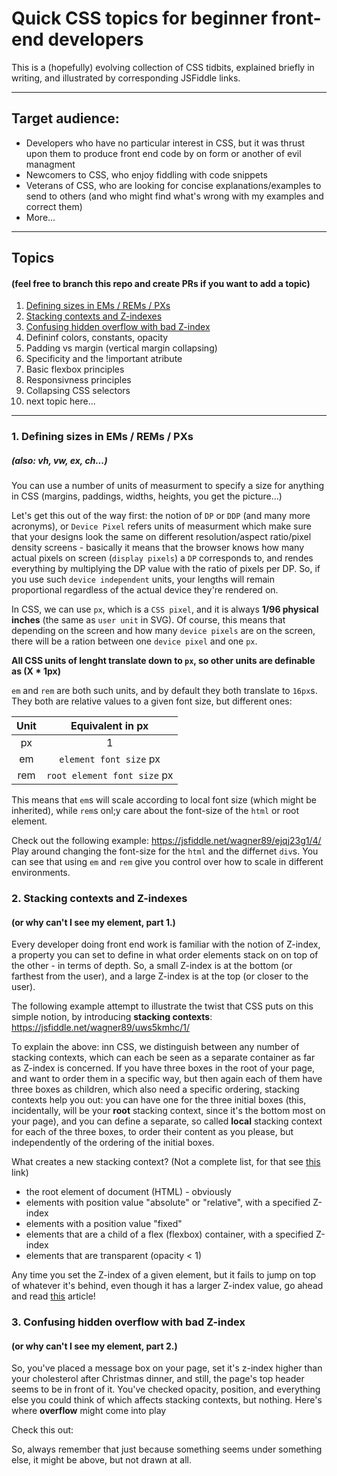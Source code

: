 # Quick CSS topics for beginner front-end developers
This is a (hopefully) evolving collection of CSS tidbits, explained briefly in writing, and illustrated by corresponding JSFiddle links.

---

## Target audience:
* Developers who have no particular interest in CSS, but it was thrust upon them to produce front end code by on form or another of evil managment
* Newcomers to CSS, who enjoy fiddling with code snippets
* Veterans of CSS, who are looking for concise explanations/examples to send to others (and who might find what's wrong with my examples and correct them)
* More...

---

## Topics 
#### (feel free to branch this repo and create PRs if you want to add a topic)
1. [Defining sizes in EMs / REMs / PXs](https://github.com/wagner89/CSSTalk/blob/master/README.md#defining-sizes-in-ems--rems--pxs) 
2. [Stacking contexts and Z-indexes](https://github.com/wagner89/CSSTalk/blob/master/README.md#2-stacking-contexts-and-z-indexes)
3. [Confusing hidden overflow with bad Z-index](https://github.com/wagner89/CSSTalk/blob/master/README.md#3-confusing-hidden-overflow-with-bad-z-index)
4. Defininf colors, constants, opacity
5. Padding vs margin (vertical margin collapsing)
6. Specificity and the !important atribute
7. Basic flexbox principles
8. Responsivness principles
9. Collapsing CSS selectors
10. next topic here...

---

### 1. Defining sizes in EMs / REMs / PXs
##### (also: vh, vw, ex, ch...)
You can use a number of units of measurment to specify a size for anything in CSS (margins, paddings, widths, heights, you get the picture...)

Let's get this out of the way first: the notion of `DP` or `DDP` (and many more acronyms), or `Device Pixel` refers units of measurment which make sure that your designs look the same on different resolution/aspect ratio/pixel density screens - basically it means that the browser knows how many actual pixels on screen (`display pixels`) a `DP` corresponds to, and rendes everything by multiplying the DP value with the ratio of pixels per DP. So, if you use such `device independent` units, your lengths will remain proportional regardless of the actual device they're rendered on.

In CSS, we can use `px`, which is a `CSS pixel`, and it is always **1/96 physical inches** (the same as `user unit` in SVG). Of course, this means that depending on the screen and how many `device pixels` are on the screen, there will be a ration between one `device pixel` and one `px`.

**All CSS units of lenght translate down to `px`, so other units are definable as (X * 1px)**

`em` and `rem` are both such units, and by default they both translate to `16px`s. They both are relative values to a given font size, but different ones:

| Unit |       Equivalent in px      | 
|:----:|:---------------------------:|
|  px  |              1              |
|  em  |    `element font size` px   |
|  rem | `root element font size` px |

This means that `em`s will scale according to local font size (which might be inherited), while `rem`s onl;y care about the font-size of the `html` or root element.

Check out the following example: https://jsfiddle.net/wagner89/ejqj23g1/4/
Play around changing the font-size for the `html` and the differnet `div`s. You can see that using `em` and `rem` give you control over how to scale in different environments. 

### 2. Stacking contexts and Z-indexes
#### (or why can't I see my element, part 1.)

Every developer doing front end work is familiar with the notion of Z-index, a property you can set to define in what order elements stack on on top of the other - in terms of depth. So, a small Z-index is at the bottom (or farthest from the user), and a large Z-index is at the top (or closer to the user).

The following example attempt to illustrate the twist that CSS puts on this simple notion, by introducing **stacking contexts**: https://jsfiddle.net/wagner89/uws5kmhc/1/

To explain the above: inn CSS, we distinguish between any number of stacking contexts, which can each be seen as a separate container as far as Z-index is concerned. If you have three boxes in the root of your page, and want to order them in a specific way, but then again each of them have three boxes as children, which also need a specific ordering, stacking contexts help you out: you can have one for the three initial boxes (this, incidentally, will be your **root** stacking context, since it's the bottom most on your page), and you can define a separate, so called **local** stacking context for each of the three boxes, to order their content as you please, but independently of the ordering of the initial boxes.

What creates a new stacking context? (Not a complete list, for that see [this](https://developer.mozilla.org/en-US/docs/Web/CSS/CSS_Positioning/Understanding_z_index/The_stacking_context) link)
 - the root element of document (HTML) - obviously
 - elements with position value "absolute" or "relative", with a specified Z-index
 - elements with a position value "fixed"
 - elements that are a child of a flex (flexbox) container, with a specified Z-index
 - elements that are transparent (opacity < 1)
 
Any time you set the Z-index of a given element, but it fails to jump on top of whatever it's behind, even though it has a larger Z-index value, go ahead and read [this](https://philipwalton.com/articles/what-no-one-told-you-about-z-index/) article!

### 3. Confusing hidden overflow with bad Z-index
#### (or why can't I see my element, part 2.)

So, you've placed a message box on your page, set it's z-index higher than your cholesterol after Christmas dinner, and still, the page's top header seems to be in front of it. You've checked opacity, position, and everything else you could think of which affects stacking contexts, but nothing. Here's where **overflow** might come into play

Check this out: 

So, always remember that just because something seems under something else, it might be above, but not drawn at all.

